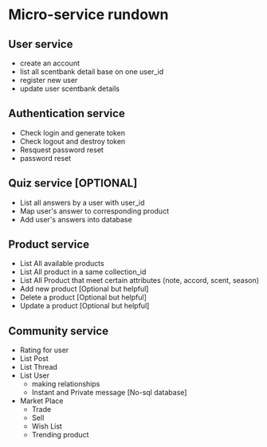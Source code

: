 # Micro-service rundown

## User service

- create an account
- list all scentbank detail base on one user_id
- register new user
- update user scentbank details

## Authentication service

- Check login and generate token
- Check logout and destroy token
- Resquest password reset
- password reset

## Quiz service [OPTIONAL]

- List all answers by a user with user_id
- Map user's answer to corresponding product
- Add user's answers into database

## Product service

- List All available products
- List All product in a same collection_id
- List All Product that meet certain attributes (note, accord, scent, season)
- Add new product [Optional but helpful]
- Delete a product [Optional but helpful]
- Update a product [Optional but helpful]

## Community service

- Rating for user
- List Post
- List Thread
- List User
  - making relationships
  - Instant and Private message [No-sql database]
- Market Place
  - Trade
  - Sell
  - Wish List
  - Trending product
